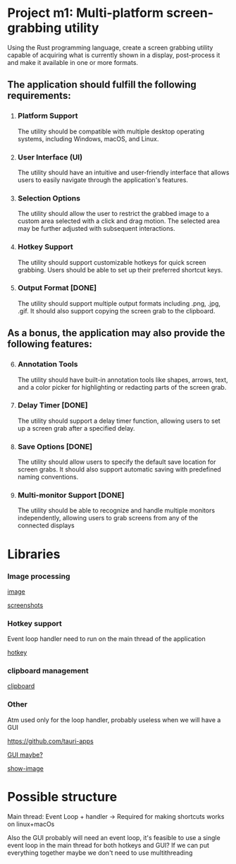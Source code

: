 # Project m1: Multi-platform screen-grabbing utility
Using the Rust programming language, create a screen grabbing utility capable of
acquiring what is currently shown in a display, post-process it and make it available
in one or more formats.
## The application should fulfill the following requirements:
1. ### Platform Support
   The utility should be compatible with multiple desktop operating systems, including Windows, macOS, and Linux.
2. ### User Interface (UI)
    The utility should have an intuitive and user-friendly interface that allows users to easily navigate through the application's features.
3. ### Selection Options
    The utility should allow the user to restrict the grabbed image to a custom area selected with a click and drag motion. The selected area may be further adjusted with subsequent interactions.
4. ### Hotkey Support 
   The utility should support customizable hotkeys for quick screen grabbing. Users should be able to set up their preferred shortcut keys.
5. ### Output Format [DONE]
   The utility should support multiple output formats including .png, .jpg, .gif. It should also support copying the screen grab to the clipboard. 
## As a bonus, the application may also provide the following features:
6. ### Annotation Tools
    The utility should have built-in annotation tools like shapes, arrows, text, and a color picker for highlighting or redacting parts of the screen grab.
7. ### Delay Timer [DONE]
    The utility should support a delay timer function, allowing users to set up a screen grab after a specified delay.
8. ### Save Options [DONE]
    The utility should allow users to specify the default save location for screen grabs. It should also support automatic saving with predefined naming conventions.
9. ### Multi-monitor Support [DONE]
    The utility should be able to recognize and handle multiple monitors independently, allowing users to grab screens from any of the connected displays
# Libraries
### Image processing

[image](https://crates.io/crates/image)

[screenshots](https://crates.io/crates/screenshots)

### Hotkey support

Event loop handler need to run on the main thread of the application

[hotkey](https://docs.rs/global-hotkey/0.2.3/global_hotkey/)

### clipboard management

[clipboard](https://docs.rs/arboard/latest/arboard/)

### Other

Atm used only for the loop handler, probably useless when we will have a GUI

https://github.com/tauri-apps

[GUI maybe?](https://crates.io/crates/tauri)

[show-image](https://crates.io/crates/show-image)

# Possible structure
Main thread: Event Loop + handler -> Required for making shortcuts works on linux+macOs

Also the GUI probably will need an event loop, it's feasible to use a single event loop in the main thread for both hotkeys and GUI?
If we can put everything together maybe we don't need to use multithreading
